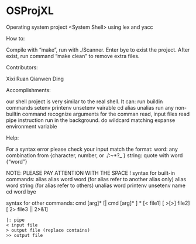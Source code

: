 # OSProjXL
Operating system project &lt;System Shell> using lex and yacc

How to:

Compile with “make”, run with ./Scanner. 
Enter bye to exist the project. 
After exist, run command “make clean” to remove extra files.

Contributors:

Xixi Ruan
Qianwen Ding

Accomplishments:

our shell project is very similar to the real shell. It can:
  run buildin commands
  setenv
  printenv
  unsetenv
  vairable
  cd
  alias
  unalias
  run any non-builtin command
  recognize arguments for the comman
  read, input files
  read pipe instruction
  run in the background.
  do wildcard matching
  expanse environment variable


Help:

For a syntax error please check your input match the format:
word: any combination from {character, number, or ./:~*?_ }
string: quote with word {“word”}

NOTE: PLEASE PAY ATTENTION WITH THE SPACE !
syntax for built-in commands:
	alias
	alias word word		(for alias refer to another alias only)
	alias word string		(for alias refer to others)
	unalias word
	printenv
	unsetenv name
	cd word
	bye
	
syntax for other commands:
	cmd [arg]* [| cmd [arg]* ] * [< file1] [ >[>] file2] [ 2> file3 || 2>&1]
	
	|: pipe
	< input file 
	> output file (replace contains)
	>> output file 
